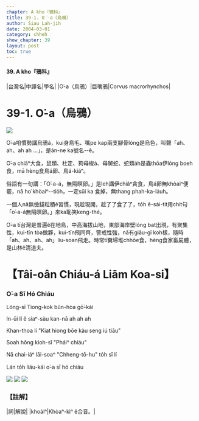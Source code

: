 ```yaml
---
chapter: A kho『鴉科』
title: 39-1. O͘-a（烏鴉）
author: Siau Lah-jih
date: 2004-03-01
category: chheh
show_chapter: 39
layout: post
toc: true
---
```


#### 39. A kho『鴉科』


|台灣名|中譯名|學名|
|O͘-a（烏鴉）|巨嘴鴉|Corvus macrorhynchos|


# 39-1. O͘-a（烏鴉）

![](../too5/39/39-1-4.O͘-a.jpg)


O͘-a咱慣勢講烏鴉á，kui身鳥毛、嘴pe kap兩支腳骨lóng是烏色，叫聲「ah、ah、ah ah …」，是án-ne ka號名--ê。

O͘-a chiâⁿ大食，鼠類、杜定、狗母梭á、母舅蛇、蛇類a̍h是蟲thōa伊lóng boeh食，mā hèng食鳥á卵、鳥á-kiáⁿ。

俗語有一句講：「O͘-a-á，無隔暝卵。」是leh講伊chiâⁿ貪食，鳥á卵無khòaiⁿ便罷，nā ho͘ khòaiⁿ--tio̍h，一定sûi ka 食掉，無thang phah-ka-la̍uh。

一個人nā無儉錢粒積ê習慣，現趁現開，趁了了食了了，to̍h ē-sái-tit用chit句「o͘-a-á無隔暝卵。」來ka恥笑keng-thé。

O͘-a tī台灣是普遍ê在地鳥，中高海拔山地，東部海岸壁lóng bat出現，有聚集性，kui-tīn tòa做夥，kui-tīn飛同齊，警戒性強，nā有giâu-gî koh樣，隨時「ah、ah、ah、ah」liu-soan飛走。時常tī糞埽堆chhōe食，hèng食家畜屍體，是山林ê清道夫。



# 【Tâi-oân Chiáu-á Liām Koa-si】

### **O͘-a Sī Hó Chiáu**


Lóng-sī Tiong-kok bûn-hòa gō͘-kái

In-ūi lí ê siaⁿ-sàu kan-nā ah ah ah

Khan-thoa lí "Kiat hiong bōe kàu seng iú tiāu"

Soah hông kioh-sī "Pháiⁿ chiáu"

Nā chai-iáⁿ lāi-soaⁿ "Chheng-tō-hu" to̍h sī lí

Lán to̍h liáu-kái o͘-a sī hó chiáu


![](../too5/39/39-1-3.O͘-a.jpg)
![](../too5/39/39-1-1.O͘-a.jpg)
![](../too5/39/39-1-2.O͘-a.jpg)



### 【註解】

|詞|解說|
|khoàiⁿ|Khòaⁿ-kìⁿ ê合音。|
